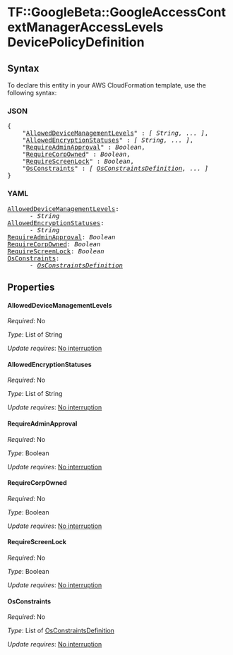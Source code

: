 # TF::GoogleBeta::GoogleAccessContextManagerAccessLevels DevicePolicyDefinition

## Syntax

To declare this entity in your AWS CloudFormation template, use the following syntax:

### JSON

<pre>
{
    "<a href="#alloweddevicemanagementlevels" title="AllowedDeviceManagementLevels">AllowedDeviceManagementLevels</a>" : <i>[ String, ... ]</i>,
    "<a href="#allowedencryptionstatuses" title="AllowedEncryptionStatuses">AllowedEncryptionStatuses</a>" : <i>[ String, ... ]</i>,
    "<a href="#requireadminapproval" title="RequireAdminApproval">RequireAdminApproval</a>" : <i>Boolean</i>,
    "<a href="#requirecorpowned" title="RequireCorpOwned">RequireCorpOwned</a>" : <i>Boolean</i>,
    "<a href="#requirescreenlock" title="RequireScreenLock">RequireScreenLock</a>" : <i>Boolean</i>,
    "<a href="#osconstraints" title="OsConstraints">OsConstraints</a>" : <i>[ <a href="osconstraintsdefinition.md">OsConstraintsDefinition</a>, ... ]</i>
}
</pre>

### YAML

<pre>
<a href="#alloweddevicemanagementlevels" title="AllowedDeviceManagementLevels">AllowedDeviceManagementLevels</a>: <i>
      - String</i>
<a href="#allowedencryptionstatuses" title="AllowedEncryptionStatuses">AllowedEncryptionStatuses</a>: <i>
      - String</i>
<a href="#requireadminapproval" title="RequireAdminApproval">RequireAdminApproval</a>: <i>Boolean</i>
<a href="#requirecorpowned" title="RequireCorpOwned">RequireCorpOwned</a>: <i>Boolean</i>
<a href="#requirescreenlock" title="RequireScreenLock">RequireScreenLock</a>: <i>Boolean</i>
<a href="#osconstraints" title="OsConstraints">OsConstraints</a>: <i>
      - <a href="osconstraintsdefinition.md">OsConstraintsDefinition</a></i>
</pre>

## Properties

#### AllowedDeviceManagementLevels

_Required_: No

_Type_: List of String

_Update requires_: [No interruption](https://docs.aws.amazon.com/AWSCloudFormation/latest/UserGuide/using-cfn-updating-stacks-update-behaviors.html#update-no-interrupt)

#### AllowedEncryptionStatuses

_Required_: No

_Type_: List of String

_Update requires_: [No interruption](https://docs.aws.amazon.com/AWSCloudFormation/latest/UserGuide/using-cfn-updating-stacks-update-behaviors.html#update-no-interrupt)

#### RequireAdminApproval

_Required_: No

_Type_: Boolean

_Update requires_: [No interruption](https://docs.aws.amazon.com/AWSCloudFormation/latest/UserGuide/using-cfn-updating-stacks-update-behaviors.html#update-no-interrupt)

#### RequireCorpOwned

_Required_: No

_Type_: Boolean

_Update requires_: [No interruption](https://docs.aws.amazon.com/AWSCloudFormation/latest/UserGuide/using-cfn-updating-stacks-update-behaviors.html#update-no-interrupt)

#### RequireScreenLock

_Required_: No

_Type_: Boolean

_Update requires_: [No interruption](https://docs.aws.amazon.com/AWSCloudFormation/latest/UserGuide/using-cfn-updating-stacks-update-behaviors.html#update-no-interrupt)

#### OsConstraints

_Required_: No

_Type_: List of <a href="osconstraintsdefinition.md">OsConstraintsDefinition</a>

_Update requires_: [No interruption](https://docs.aws.amazon.com/AWSCloudFormation/latest/UserGuide/using-cfn-updating-stacks-update-behaviors.html#update-no-interrupt)

